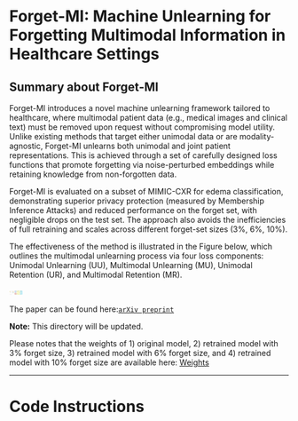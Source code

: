 # Forget-MI: Machine Unlearning for Forgetting Multimodal Information in Healthcare Settings

## Summary about Forget-MI 

Forget-MI introduces a novel machine unlearning framework tailored to healthcare, where multimodal patient data (e.g., medical images and clinical text) must be removed upon request without compromising model utility. Unlike existing methods that target either unimodal data or are modality-agnostic, Forget-MI unlearns both unimodal and joint patient representations. This is achieved through a set of carefully designed loss functions that promote forgetting via noise-perturbed embeddings while retaining knowledge from non-forgotten data.

Forget-MI is evaluated on a subset of MIMIC-CXR for edema classification, demonstrating superior privacy protection (measured by Membership Inference Attacks) and reduced performance on the forget set, with negligible drops on the test set. The approach also avoids the inefficiencies of full retraining and scales across different forget-set sizes (3%, 6%, 10%).

The effectiveness of the method is illustrated in the Figure below, which outlines the multimodal unlearning process via four loss components: Unimodal Unlearning (UU), Multimodal Unlearning (MU), Unimodal Retention (UR), and Multimodal Retention (MR).

<img src="forgetmi-Technical.png" width="24" alt="⚠️"/>

The paper can be found here:[`arXiv preprint`](https://arxiv.org/abs/2506.23145v1) 

**Note:** This directory will be updated.

Please notes that the weights of 1) original model, 2) retrained model with 3% forget size, 3) retrained model with 6% forget size, and 4) retrained model with 10% forget size are available here: [Weights](https://drive.google.com/drive/folders/15_3n6_fqDHVrgJLduWddzoT4wXwkGViQ?usp=sharing )

------- 

# Code Instructions